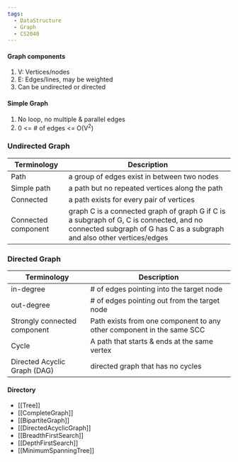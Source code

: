 ```yaml
---
tags:
  - DataStructure
  - Graph
  - CS2040
---
```

#### Graph components
1. V: Vertices/nodes
2. E: Edges/lines, may be weighted
3. Can be undirected or directed

#### Simple Graph
1. No loop, no multiple & parallel edges
2. 0 <= # of edges <= O(V<sup>2</sup>)

### Undirected Graph
| Terminology         | Description                                                                                                                                                       |
| ------------------- | ----------------------------------------------------------------------------------------------------------------------------------------------------------------- |
| Path                | a group of edges exist in between two nodes                                                                                                                       |
| Simple path         | a path but no repeated vertices along the path                                                                                                                    |
| Connected           | a path exists for every pair of vertices                                                                                                                          |
| Connected component | graph C is a connected graph of graph G if C is a subgraph of G, C is connected, and no connected subgraph of G has C as a subgraph and also other vertices/edges |


### Directed Graph
| Terminology                  | Description                                                           |
| ---------------------------- | --------------------------------------------------------------------- |
| in-degree                    | # of edges pointing into the target node                              |
| out-degree                   | # of edges pointing out from the target node                          |
| Strongly connected component | Path exists from one component to any other component in the same SCC |
| Cycle                        | A path that starts & ends at the same vertex                          |
| Directed Acyclic Graph (DAG) | directed graph that has no cycles                                     |
#### Directory
- [[Tree]]
- [[CompleteGraph]]
- [[BipartiteGraph]]
- [[DirectedAcyclicGraph]]
- [[BreadthFirstSearch]]
- [[DepthFirstSearch]]
- [[MinimumSpanningTree]]

